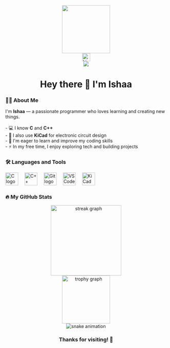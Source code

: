 <div align="center">  
  <img height="150" src="https://media4.giphy.com/media/v1.Y2lkPTc5MGI3NjExeTU2ZWFyd29udThvdDRheWF4YncyaTh0eTA0a3Z1c2xibmtvdWg0eSZlcD12MV9pbnRlcm5hbF9naWZfYnlfaWQmY3Q9Zw/g2jj9VAIBluIreVNsb/giphy.gif" /> 
</div>  

<div align="center">  
  <a href="https://www.linkedin.com/in/ishaa-sangam/" target="_blank">    
    <img src="https://img.shields.io/static/v1?message=LinkedIn&logo=linkedin&color=0077B5&logoColor=white&style=for-the-badge" height="25" alt="LinkedIn logo" />   
  </a> 
</div>  

<div align="center">  
  <img src="https://visitor-badge.laobi.icu/badge?page_id=ishaaexe.ishaaexe" />  
</div>  

<h1 align="center">Hey there 👋 I'm Ishaa</h1>  

<h3 align="left">👩‍💻 About Me</h3> 
<p align="left">  
  I'm <b>Ishaa</b> — a passionate programmer who loves learning and creating new things.<br><br>  
  - 💻 I know <b>C</b> and <b>C++</b><br>  
  - 🧩 I also use <b>KiCad</b> for electronic circuit design<br>
  - 🌱 I'm eager to learn and improve my coding skills<br>  
  - ⚡ In my free time, I enjoy exploring tech and building projects  
</p>  

<h3 align="left">🛠 Languages and Tools</h3> 
<div align="left">  
  <img src="https://cdn.jsdelivr.net/gh/devicons/devicon/icons/c/c-original.svg" height="40" alt="C logo" />   
  <img width="12" />   
  <img src="https://cdn.jsdelivr.net/gh/devicons/devicon/icons/cplusplus/cplusplus-original.svg" height="40" alt="C++ logo" />   
  <img width="12" />   
  <img src="https://cdn.jsdelivr.net/gh/devicons/devicon/icons/git/git-original.svg" height="40" alt="Git logo" />   
  <img width="12" />   
  <img src="https://cdn.jsdelivr.net/gh/devicons/devicon/icons/vscode/vscode-original.svg" height="40" alt="VS Code logo" />   
  <img width="12" />
  <img src="https://upload.wikimedia.org/wikipedia/commons/3/31/KiCad-Logo.svg" height="40" alt="KiCad logo" />
</div>  

<h3 align="left">🔥 My GitHub Stats</h3> 
<div align="center">  
  <img src="https://streak-stats.demolab.com?user=ishaaexe&theme=radical&hide_border=false&border_radius=5" height="220" alt="streak graph" /> 
</div>  

<div align="center">  
  <img src="https://github-profile-trophy.vercel.app/?username=ishaaexe&theme=radical&margin-w=8&margin-h=8&no-bg=false&no-frame=false" height="150" alt="trophy graph" /> 
</div>  

<div align="center">  
  <img src="https://github.com/ishaaexe/ishaaexe/raw/output/github-contribution-grid-snake.svg" alt="snake animation" /> 
</div>  

<h3 align="center">Thanks for visiting! 🌸</h3> 
